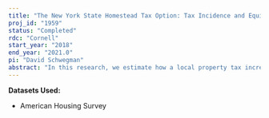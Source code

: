 ```yaml
---
title: "The New York State Homestead Tax Option: Tax Incidence and Equity"
proj_id: "1959"
status: "Completed"
rdc: "Cornell"
start_year: "2018"
end_year: "2021.0"
pi: "David Schwegman"
abstract: "In this research, we estimate how a local property tax increase affects rental housing cost and maintenance quality. We construct a unit-level panel from the American Housing Survey from 1974 to 2005 to exploit within-city variation caused by the adoption of a unique tax law in several municipalities in New York State. In 1981, New York State created the Homestead Tax Option (HTO), which allowed local governments that adopted the law to charge rental complexes with four or more units a higher property tax rate than rental complexes of three or fewer units. To identify the effect of this policy on renters, we use the census-block code available in the restricted-use data to identify if a surveyed unit is located in a city that adopted the HTO. We then utilize the within-city tax rate changes caused by the HTO to estimate, within a difference-in-differences framework, if and to what degree property owners shift the burden of this tax onto renters. This policy-relevant parameter will give insight into the equity of the property tax system in an urban setting and identify how local tax structures, such as the property tax, contribute to increased housing costs."
---
```


**Datasets Used:**

  - American Housing Survey 

